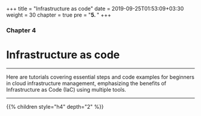 +++
title = "Infrastructure as code"
date = 2019-09-25T01:53:09+03:30
weight = 30
chapter = true
pre = "<b>5. </b>"
+++

### Chapter 4
# **Infrastructure as code**
___
Here are tutorials covering essential steps and code examples for beginners in cloud infrastructure management, emphasizing the benefits of Infrastructure as Code (IaC) using multiple tools.
___

{{% children style="h4" depth="2" %}}


